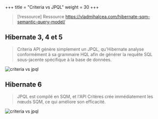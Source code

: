 +++
title = "Criteria vs JPQL"
weight = 30
+++

> [!ressource] Ressource
> https://vladmihalcea.com/hibernate-sqm-semantic-query-model/

## Hibernate 3, 4 et 5
> Criteria API génère simplement un JPQL, qu'Hibernate analyse conformément à sa grammaire HQL afin de générer la requête SQL sous-jacente spécifique à la base de données.

![criteria vs jpql](criteria_jpql.png)

## Hibernate 6 
> JPQL est compilé en SQM, et l'API Critères crée immédiatement les nœuds SQM, ce qui améliore son efficacité.

![criteria vs jpql](criteria_jpql2.png)